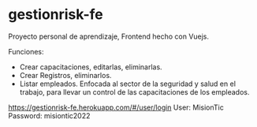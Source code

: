 # gestionrisk-fe
Proyecto personal de aprendizaje, Frontend hecho con Vuejs.

Funciones:
 - Crear capacitaciones, editarlas, eliminarlas.
 - Crear Registros, eliminarlos.
 - Listar empleados.
Enfocada al sector de la seguridad y salud en el trabajo, para llevar un control de las capacitaciones de los empleados.

https://gestionrisk-fe.herokuapp.com/#/user/login
User: MisionTic
Password: misiontic2022
